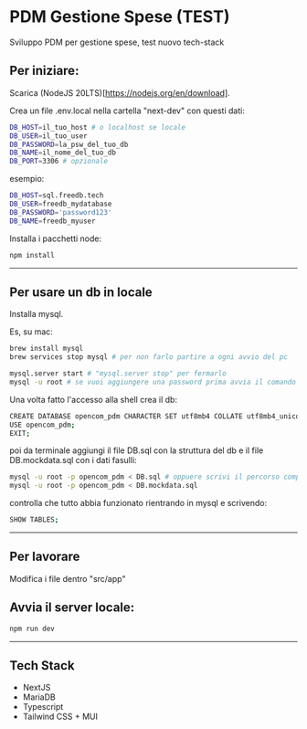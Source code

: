 # PDM Gestione Spese (TEST)
Sviluppo PDM per gestione spese, test nuovo tech-stack 


## Per iniziare:
Scarica (NodeJS 20LTS)[https://nodejs.org/en/download].

Crea un file .env.local nella cartella "next-dev" con questi dati:

```bash
DB_HOST=il_tuo_host # o localhost se locale
DB_USER=il_tuo_user
DB_PASSWORD=la_psw_del_tuo_db
DB_NAME=il_nome_del_tuo_db
DB_PORT=3306 # opzionale
```

esempio:
```bash
DB_HOST=sql.freedb.tech
DB_USER=freedb_mydatabase
DB_PASSWORD='password123'
DB_NAME=freedb_myuser
```

Installa i pacchetti node:
```bash
npm install
```

---

## Per usare un db in locale
Installa mysql. 

Es, su mac:

```bash
brew install mysql
brew services stop mysql # per non farlo partire a ogni avvio del pc

mysql.server start # "mysql.server stop" per fermarlo
mysql -u root # se vuoi aggiungere una password prima avvia il comando "mysql_secure_installation", scegli una password e usa il comando "mysql -u root -p"
```

Una volta fatto l'accesso alla shell crea il db:

```bash
CREATE DATABASE opencom_pdm CHARACTER SET utf8mb4 COLLATE utf8mb4_unicode_ci;
USE opencom_pdm;
EXIT;
```

poi da terminale aggiungi il file DB.sql con la struttura del db e il file DB.mockdata.sql con i dati fasulli:
```bash
mysql -u root -p opencom_pdm < DB.sql # oppuere scrivi il percorso completo al file, es: "documents/next-dev/DB.sql"
mysql -u root -p opencom_pdm < DB.mockdata.sql
```

controlla che tutto abbia funzionato rientrando in mysql e scrivendo:
```bash
SHOW TABLES;
```

---

## Per lavorare
Modifica i file dentro "src/app"

## Avvia il server locale:

```bash
npm run dev
```

---

## Tech Stack
- NextJS
- MariaDB
- Typescript
- Tailwind CSS + MUI
